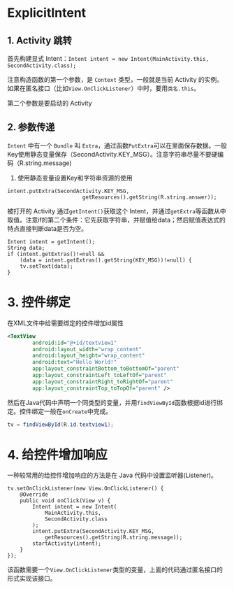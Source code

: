 # ExplicitIntent

## 1. Activity 跳转

首先构建显式 Intent：`Intent intent = new Intent(MainActivity.this, SecondActivity.class);`
                        
注意构造函数的第一个参数，是 `Context` 类型，一般就是当前 Activity 的实例。如果在匿名接口（比如`View.OnClickListener`）中时，要用`类名.this`。

第二个参数是要启动的 Activity

## 2. 参数传递

`Intent` 中有一个 `Bundle` 叫 `Extra`，通过函数`PutExtra`可以在里面保存数据。一般Key使用静态变量保存（SecondActivity.KEY_MSG）。注意字符串尽量不要硬编码（R.string.message)

1. 使用静态变量设置Key和字符串资源的使用

```
intent.putExtra(SecondActivity.KEY_MSG,
                        getResources().getString(R.string.answer));
```


被打开的 Activity 通过`getIntent()`获取这个 Intent，并通过`getExtra`等函数从中取值。注意if的第二个条件：它先获取字符串，并赋值给data；然后赋值表达式的特点直接判断data是否为空。

```
Intent intent = getIntent();
String data;
if (intent.getExtras()!=null && 
    (data = intent.getExtras().getString(KEY_MSG))!=null) {
	tv.setText(data);
}
```

# 3. 控件绑定

在XML文件中给需要绑定的控件增加id属性

```xml
<TextView
        android:id="@+id/textview1"
        android:layout_width="wrap_content"
        android:layout_height="wrap_content"
        android:text="Hello World!"
        app:layout_constraintBottom_toBottomOf="parent"
        app:layout_constraintLeft_toLeftOf="parent"
        app:layout_constraintRight_toRightOf="parent"
        app:layout_constraintTop_toTopOf="parent" />
```

然后在Java代码中声明一个同类型的变量，并用`findViewById`函数根据id进行绑定。控件绑定一般在`onCreate`中完成。

```java
tv = findViewById(R.id.textview1);
```



# 4. 给控件增加响应

一种较常用的给控件增加响应的方法是在 Java 代码中设置监听器(Listener)。

```
tv.setOnClickListener(new View.OnClickListener() {
	@Override
	public void onClick(View v) {
		Intent intent = new Intent(
			MainActivity.this,
			SecondActivity.class
		);
		intent.putExtra(SecondActivity.KEY_MSG,
			getResources().getString(R.string.message));
		startActivity(intent);
	}
});
```

该函数需要一个`View.OnClickListener`类型的变量，上面的代码通过匿名接口的形式实现该接口。